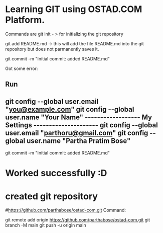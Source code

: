 # Learning GIT using OSTAD.COM Platform.
Commands are
git init - > for initializing the git repository

git add README.md  -> this will add the file README.md into the git repository but does not parmanently saves it.

git commit -m "Initial commit: added README.md"

Got some error:

Run
----------------------------------------------------
git config --global user.email "you@example.com"
git config --global user.name "Your Name"
------------------ My Settings ---------------------
git config --global user.email "parthoru@gmail.com"
git config --global user.name "Partha Pratim Bose"
----------------------------------------------------

git commit -m "Initial commit: added README.md" 
# Worked successfully :D

# created git repository
#https://github.com/parthabose/ostad-com.git
Command: 

git remote add origin https://github.com/parthabose/ostad-com.git
git branch -M main
git push -u origin main



